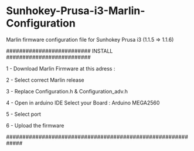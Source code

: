 # Sunhokey-Prusa-i3-Marlin-Configuration
Marlin firmware configuration file for Sunhokey Prusa i3 (1.1.5 => 1.1.6)

########################## INSTALL ##########################

 1 - Download Marlin Firmware at this adress : 

 2 - Select correct Marlin release

 3 - Replace Configuration.h & Configuration_adv.h

 4 - Open in arduino IDE Select your Board : Arduino MEGA2560

 5 - Select port

 6 - Upload the firmware 


#############################################################
